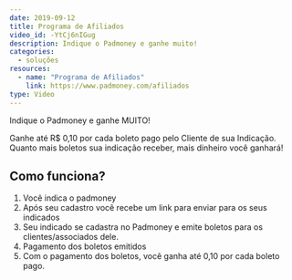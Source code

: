 ```yaml
---
date: 2019-09-12
title: Programa de Afiliados
video_id: -YtCj6nIGug
description: Indique o Padmoney e ganhe muito!
categories:
  - soluções
resources:
  - name: "Programa de Afiliados"
    link: https://www.padmoney.com/afiliados
type: Video
---
```


Indique o Padmoney e ganhe MUITO!

Ganhe até R$ 0,10 por cada boleto pago pelo Cliente de sua Indicação. Quanto mais boletos sua indicação receber, mais dinheiro você ganhará!

## Como funciona?

1. Você indica o padmoney
2. Após seu cadastro você recebe um link para enviar para os seus indicados
3. Seu indicado se cadastra no Padmoney e emite boletos para os clientes/associados dele.
4. Pagamento dos boletos emitidos
5. Com o pagamento dos boletos, você ganha até 0,10 por cada boleto pago.
